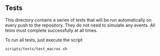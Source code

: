 ## Tests

This directory contains a series of tests that will be run automatically
on every push to the repository. They do not need to simulate any events.
All tests must complete successfully at all times.

To run all tests, just execute the script
```
scripts/tests/test_macros.sh
```
